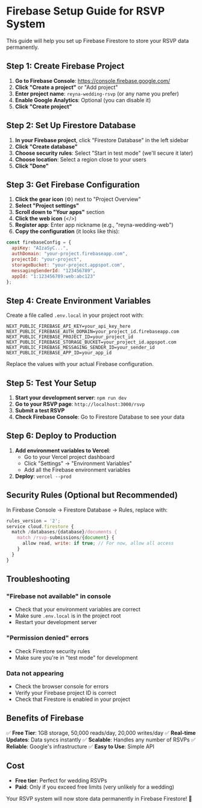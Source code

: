 # Firebase Setup Guide for RSVP System

This guide will help you set up Firebase Firestore to store your RSVP data permanently.

## Step 1: Create Firebase Project

1. **Go to Firebase Console**: https://console.firebase.google.com/
2. **Click "Create a project"** or "Add project"
3. **Enter project name**: `reyna-wedding-rsvp` (or any name you prefer)
4. **Enable Google Analytics**: Optional (you can disable it)
5. **Click "Create project"**

## Step 2: Set Up Firestore Database

1. **In your Firebase project**, click "Firestore Database" in the left sidebar
2. **Click "Create database"**
3. **Choose security rules**: Select "Start in test mode" (we'll secure it later)
4. **Choose location**: Select a region close to your users
5. **Click "Done"**

## Step 3: Get Firebase Configuration

1. **Click the gear icon** (⚙️) next to "Project Overview"
2. **Select "Project settings"**
3. **Scroll down to "Your apps"** section
4. **Click the web icon** (</>)
5. **Register app**: Enter app nickname (e.g., "reyna-wedding-web")
6. **Copy the configuration** (it looks like this):

```javascript
const firebaseConfig = {
  apiKey: "AIzaSyC...",
  authDomain: "your-project.firebaseapp.com",
  projectId: "your-project",
  storageBucket: "your-project.appspot.com",
  messagingSenderId: "123456789",
  appId: "1:123456789:web:abc123"
};
```

## Step 4: Create Environment Variables

Create a file called `.env.local` in your project root with:

```env
NEXT_PUBLIC_FIREBASE_API_KEY=your_api_key_here
NEXT_PUBLIC_FIREBASE_AUTH_DOMAIN=your_project_id.firebaseapp.com
NEXT_PUBLIC_FIREBASE_PROJECT_ID=your_project_id
NEXT_PUBLIC_FIREBASE_STORAGE_BUCKET=your_project_id.appspot.com
NEXT_PUBLIC_FIREBASE_MESSAGING_SENDER_ID=your_sender_id
NEXT_PUBLIC_FIREBASE_APP_ID=your_app_id
```

Replace the values with your actual Firebase configuration.

## Step 5: Test Your Setup

1. **Start your development server**: `npm run dev`
2. **Go to your RSVP page**: `http://localhost:3000/rsvp`
3. **Submit a test RSVP**
4. **Check Firebase Console**: Go to Firestore Database to see your data

## Step 6: Deploy to Production

1. **Add environment variables to Vercel**:
   - Go to your Vercel project dashboard
   - Click "Settings" → "Environment Variables"
   - Add all the Firebase environment variables
2. **Deploy**: `vercel --prod`

## Security Rules (Optional but Recommended)

In Firebase Console → Firestore Database → Rules, replace with:

```javascript
rules_version = '2';
service cloud.firestore {
  match /databases/{database}/documents {
    match /rsvp-submissions/{document} {
      allow read, write: if true; // For now, allow all access
    }
  }
}
```

## Troubleshooting

### "Firebase not available" in console
- Check that your environment variables are correct
- Make sure `.env.local` is in the project root
- Restart your development server

### "Permission denied" errors
- Check Firestore security rules
- Make sure you're in "test mode" for development

### Data not appearing
- Check the browser console for errors
- Verify your Firebase project ID is correct
- Check that Firestore is enabled in your project

## Benefits of Firebase

✅ **Free Tier**: 1GB storage, 50,000 reads/day, 20,000 writes/day
✅ **Real-time Updates**: Data syncs instantly
✅ **Scalable**: Handles any number of RSVPs
✅ **Reliable**: Google's infrastructure
✅ **Easy to Use**: Simple API

## Cost

- **Free tier**: Perfect for wedding RSVPs
- **Paid**: Only if you exceed free limits (very unlikely for a wedding)

Your RSVP system will now store data permanently in Firebase Firestore! 🎉 